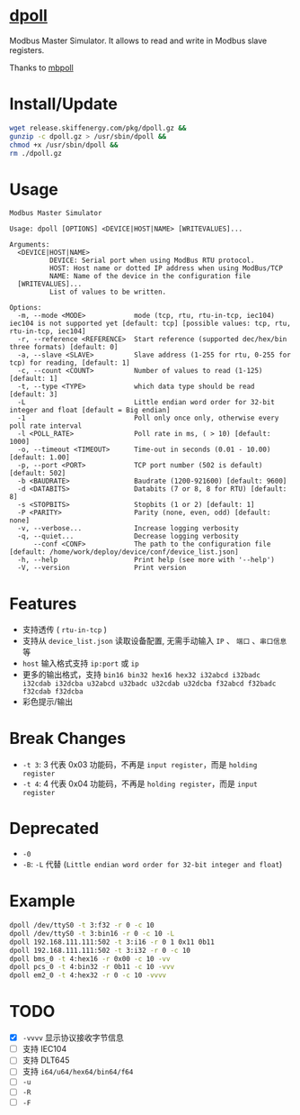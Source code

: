 # [dpoll](https://git-inf.skiffenergy.com/xiongdajun/dpoll)

Modbus Master Simulator. It allows to read and write in Modbus slave registers.

Thanks to [mbpoll](https://github.com/epsilonrt/mbpoll)

# Install/Update

```bash
wget release.skiffenergy.com/pkg/dpoll.gz &&
gunzip -c dpoll.gz > /usr/sbin/dpoll &&
chmod +x /usr/sbin/dpoll &&
rm ./dpoll.gz
```

# Usage

```
Modbus Master Simulator

Usage: dpoll [OPTIONS] <DEVICE|HOST|NAME> [WRITEVALUES]...

Arguments:
  <DEVICE|HOST|NAME>
          DEVICE: Serial port when using ModBus RTU protocol.
          HOST: Host name or dotted IP address when using ModBus/TCP
          NAME: Name of the device in the configuration file
  [WRITEVALUES]...
          List of values to be written.

Options:
  -m, --mode <MODE>            mode (tcp, rtu, rtu-in-tcp, iec104) iec104 is not supported yet [default: tcp] [possible values: tcp, rtu, rtu-in-tcp, iec104]
  -r, --reference <REFERENCE>  Start reference (supported dec/hex/bin three formats) [default: 0]
  -a, --slave <SLAVE>          Slave address (1-255 for rtu, 0-255 for tcp) for reading, [default: 1]
  -c, --count <COUNT>          Number of values to read (1-125) [default: 1]
  -t, --type <TYPE>            which data type should be read [default: 3]
  -L                           Little endian word order for 32-bit integer and float [default = Big endian]
  -1                           Poll only once only, otherwise every poll rate interval
  -l <POLL_RATE>               Poll rate in ms, ( > 10) [default: 1000]
  -o, --timeout <TIMEOUT>      Time-out in seconds (0.01 - 10.00) [default: 1.00]
  -p, --port <PORT>            TCP port number (502 is default) [default: 502]
  -b <BAUDRATE>                Baudrate (1200-921600) [default: 9600]
  -d <DATABITS>                Databits (7 or 8, 8 for RTU) [default: 8]
  -s <STOPBITS>                Stopbits (1 or 2) [default: 1]
  -P <PARITY>                  Parity (none, even, odd) [default: none]
  -v, --verbose...             Increase logging verbosity
  -q, --quiet...               Decrease logging verbosity
      --conf <CONF>            The path to the configuration file [default: /home/work/deploy/device/conf/device_list.json]
  -h, --help                   Print help (see more with '--help')
  -V, --version                Print version
```

# Features

- 支持透传 ( `rtu-in-tcp` )
- 支持从 `device_list.json` 读取设备配置, 无需手动输入 `IP` 、 `端口` 、`串口信息` 等
- `host` 输入格式支持 `ip:port` 或 `ip`
- 更多的输出格式，支持 `bin16 bin32 hex16 hex32 i32abcd i32badc i32cdab i32dcba u32abcd u32badc u32cdab u32dcba f32abcd f32badc f32cdab f32dcba`
- 彩色提示/输出

# Break Changes

- `-t 3`: 3 代表 0x03 功能码，不再是 `input register`，而是 `holding register`
- `-t 4`: 4 代表 0x04 功能码，不再是 `holding register`，而是 `input register`

# Deprecated

- `-0`
- `-B`: `-L` 代替 (`Little endian word order for 32-bit integer and float`)

# Example

```bash
dpoll /dev/ttyS0 -t 3:f32 -r 0 -c 10
dpoll /dev/ttyS0 -t 3:bin16 -r 0 -c 10 -L
dpoll 192.168.111.111:502 -t 3:i16 -r 0 1 0x11 0b11
dpoll 192.168.111.111:502 -t 3:i32 -r 0 -c 10
dpoll bms_0 -t 4:hex16 -r 0x00 -c 10 -vv
dpoll pcs_0 -t 4:bin32 -r 0b11 -c 10 -vvv
dpoll em2_0 -t 4:hex32 -r 0 -c 10 -vvvv
```

# TODO

- [x] `-vvvv` 显示协议接收字节信息
- [ ] 支持 IEC104
- [ ] 支持 DLT645
- [ ] 支持 `i64/u64/hex64/bin64/f64`
- [ ] `-u`
- [ ] `-R`
- [ ] `-F`
